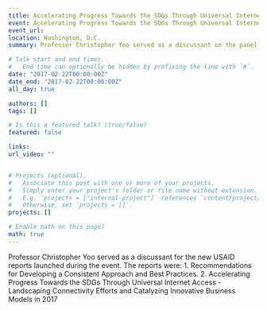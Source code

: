 ```yaml
---
title: Accelerating Progress Towards the SDGs Through Universal Internet Access - USAID
event: Accelerating Progress Towards the SDGs Through Universal Internet Access - Landscaping Connectivity Efforts and Catalyzing Innovative Business Models
event_url: 
location: Washington, D.C.
summary: Professor Christopher Yoo served as a discussant on the panel on USAID's new report launch at the USAID-hosted event in Washington D.C. 

# Talk start and end times.
#   End time can optionally be hidden by prefixing the line with `#`.
date: "2017-02-22T00:00:00Z"
date_end: "2017-02-22T00:00:00Z"
all_day: true

authors: []
tags: []

# Is this a featured talk? (true/false)
featured: false

links:
url_video: ""


# Projects (optional).
#   Associate this post with one or more of your projects.
#   Simply enter your project's folder or file name without extension.
#   E.g. `projects = ["internal-project"]` references `content/project/deep-learning/index.md`.
#   Otherwise, set `projects = []`.
projects: []

# Enable math on this page?
math: true
---
```

Professor Christopher Yoo served as a discussant for the new USAID reports launched during the event. The reports were: 1. Recommendations for Developing a Consistent Approach and Best Practices. 2. Accelerating Progress Towards the SDGs Through Universal Internet Access - Landscaping Connectivity Efforts and Catalyzing Innovative Business Models in 2017


